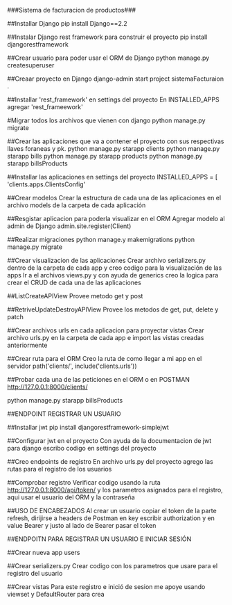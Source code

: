###Sistema de facturacion de productos###

##Installar Django
pip install Django==2.2

##Instalar Django rest framework para construir el proyecto
pip install djangorestframework

##Crear usuario para poder usar el ORM de Django
python manage.py createsuperuser

##Creaar proyecto en Django
django-admin start project sistemaFacturaion .

##Installar 'rest_framework' en settings del proyecto
En INSTALLED_APPS agregar 'rest_frameework'

#Migrar todos los archivos que vienen con django
python manage.py migrate

##Crear las aplicaciones que va a contener el proyecto con sus respectivas llaves foraneas y pk.
python manage.py starapp clients
python manage.py starapp bills
python manage.py starapp products
python manage.py starapp billsProducts

##Installar las aplicaciones en settings del proyecto
INSTALLED_APPS = [
    'clients.apps.ClientsConfig'

##Crear modelos
Crear la estructura de cada una de las aplicaciones en el archivo models de la
carpeta de cada aplicación


##Resgistar aplicacion para poderla visualizar en el ORM
Agregar modelo al admin de Django
admin.site.register(Client)

##Realizar migraciones
python manage.y makemigrations
python manage.py migrate

##Crear visualizacion de las aplicaciones
Crear archivo serializers.py dentro de la carpeta de cada app y creo codigo para la visualización de las apps
Ir a el archivos views.py y con ayuda de generics creo la logica para crear el CRUD de cada una de las aplicaciones

##ListCreateAPIView
Provee metodo get y post

##RetriveUpdateDestroyAPIView
Provee los metodos de get, put, delete y patch

##Crear archivos urls en cada aplicacion para proyectar vistas
Crear archivo urls.py en la carpeta de cada app e import las vistas creadas anteriormente

##Crear ruta para el ORM
Creo la ruta de como llegar a mi app en el servidor
path('clients/', include('clients.urls'))


##Probar cada una de las peticiones en el ORM o en POSTMAN
http://127.0.0.1:8000/clients/

python manage.py starapp billsProducts

##ENDPOINT REGISTRAR UN USUARIO

##Installar jwt
pip install djangorestframework-simplejwt

##Configurar jwt en el proyecto
Con ayuda de la documentacion de jwt para django escribo codigo en settings del proyecto

##Creo endpoints de registro
En archivo urls.py del proyecto agrego las rutas para el registro de los usuarios

##Comprobar registro
Verificar codigo usando la ruta http://127.0.0.1:8000/api/token/ y los parametros asignados para el registro,
aqui usar el usuario del ORM y la contraseña

##USO DE ENCABEZADOS
Al crear un usuario copiar el token de la parte refresh, dirijirse a headers de Postman
en key escribir authorization y en value Bearer y justo al lado de Bearer pasar el token

##ENDPOITN PARA REGISTRAR UN USUARIO E INICIAR SESIÓN

##Crear nueva app users

##Crear serializers.py
Crear codigo con los parametros que usare para el registro del usuario

##Crear vistas
Para este registro e inició de sesion me apoye usando viewset y DefaultRouter para crea
